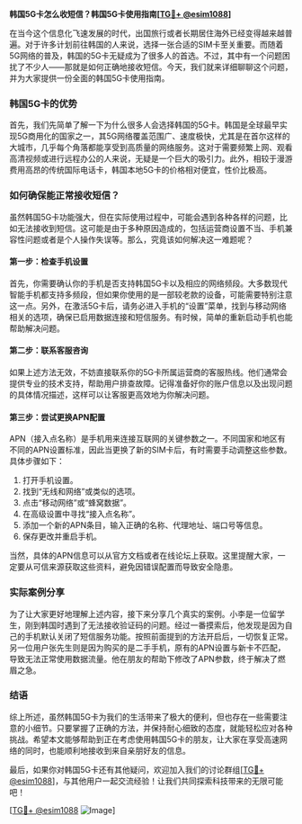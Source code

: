 **韩国5G卡怎么收短信？韩国5G卡使用指南[[TG💪+ @esim1088](https://t.me/s/esim1088)]**

在当今这个信息化飞速发展的时代，出国旅行或者长期居住海外已经变得越来越普遍。对于许多计划前往韩国的人来说，选择一张合适的SIM卡至关重要。而随着5G网络的普及，韩国的5G卡无疑成为了很多人的首选。不过，其中有一个问题困扰了不少人——那就是如何正确地接收短信。今天，我们就来详细聊聊这个问题，并为大家提供一份全面的韩国5G卡使用指南。

### 韩国5G卡的优势

首先，我们先简单了解一下为什么很多人会选择韩国的5G卡。韩国是全球最早实现5G商用化的国家之一，其5G网络覆盖范围广、速度极快，尤其是在首尔这样的大城市，几乎每个角落都能享受到高质量的网络服务。这对于需要频繁上网、观看高清视频或进行远程办公的人来说，无疑是一个巨大的吸引力。此外，相较于漫游费用高昂的传统国际电话卡，韩国本地5G卡的价格相对便宜，性价比极高。

### 如何确保能正常接收短信？

虽然韩国5G卡功能强大，但在实际使用过程中，可能会遇到各种各样的问题，比如无法接收到短信。这可能是由于多种原因造成的，包括运营商设置不当、手机兼容性问题或者是个人操作失误等。那么，究竟该如何解决这一难题呢？

#### 第一步：检查手机设置

首先，你需要确认你的手机是否支持韩国5G卡以及相应的网络频段。大多数现代智能手机都支持多频段，但如果你使用的是一部较老款的设备，可能需要特别注意这一点。另外，在激活5G卡后，请务必进入手机的“设置”菜单，找到与移动网络相关的选项，确保已启用数据连接和短信服务。有时候，简单的重新启动手机也能帮助解决问题。

#### 第二步：联系客服咨询

如果上述方法无效，不妨直接联系你的5G卡所属运营商的客服热线。他们通常会提供专业的技术支持，帮助用户排查故障。记得准备好你的账户信息以及出现问题的具体情况描述，这样可以让客服更高效地为你解决问题。

#### 第三步：尝试更换APN配置

APN（接入点名称）是手机用来连接互联网的关键参数之一。不同国家和地区有不同的APN设置标准，因此当更换了新的SIM卡后，有时需要手动调整这些参数。具体步骤如下：
1. 打开手机设置。
2. 找到“无线和网络”或类似的选项。
3. 点击“移动网络”或“蜂窝数据”。
4. 在高级设置中寻找“接入点名称”。
5. 添加一个新的APN条目，输入正确的名称、代理地址、端口号等信息。
6. 保存更改并重启手机。

当然，具体的APN信息可以从官方文档或者在线论坛上获取。这里提醒大家，一定要从可信来源获取这些资料，避免因错误配置而导致安全隐患。

### 实际案例分享

为了让大家更好地理解上述内容，接下来分享几个真实的案例。小李是一位留学生，刚到韩国时遇到了无法接收验证码的问题。经过一番摸索后，他发现是因为自己的手机默认关闭了短信服务功能。按照前面提到的方法开启后，一切恢复正常。另一位用户张先生则是因为购买的是二手手机，原有的APN设置与新卡不匹配，导致无法正常使用数据流量。他在朋友的帮助下修改了APN参数，终于解决了燃眉之急。

### 结语

综上所述，虽然韩国5G卡为我们的生活带来了极大的便利，但也存在一些需要注意的小细节。只要掌握了正确的方法，并保持耐心细致的态度，就能轻松应对各种挑战。希望本文能够帮助到正在考虑使用韩国5G卡的朋友，让大家在享受高速网络的同时，也能顺利地接收到来自亲朋好友的信息。

最后，如果你对韩国5G卡还有其他疑问，欢迎加入我们的讨论群组[[TG💪+ @esim1088](https://t.me/s/esim1088)]，与其他用户一起交流经验！让我们共同探索科技带来的无限可能吧！

[[TG💪+ @esim1088](https://t.me/s/esim1088) ![Image](https://i.postimg.cc/4NQfJmqS/Snipaste-2025-05-13-00-14-12.png)]